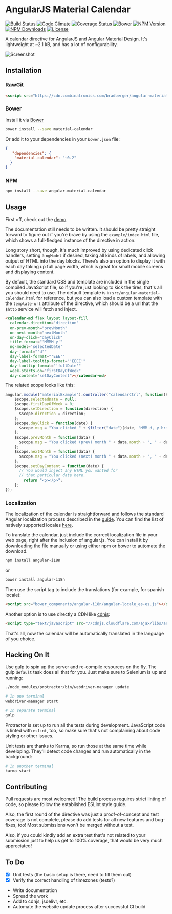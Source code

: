 # AngularJS Material Calendar

[![Build Status](https://semaphoreci.com/api/v1/projects/be573f04-507e-4659-ad3b-0611db2227eb/540401/badge.svg)](https://semaphoreci.com/brad/angular-material-calendar)
[![Code Climate](https://codeclimate.com/github/bradberger/angular-material-calendar/badges/gpa.svg)](https://codeclimate.com/github/bradberger/angular-material-calendar)
[![Coverage Status](https://coveralls.io/repos/bradberger/angular-material-calendar/badge.svg?branch=master&service=github)](https://coveralls.io/github/bradberger/angular-material-calendar?branch=master)
[![Bower](https://img.shields.io/bower/v/material-calendar.svg?style=flat-square)](http://bower.io/search/?q=material-calendar)
[![NPM Version](https://img.shields.io/npm/v/angular-material-calendar.svg?style=flat-square)](https://npmjs.org/angular-material-calendar)
[![NPM Downloads](https://img.shields.io/npm/dt/angular-material-calendar.svg?style=flat-square)](https://npmjs.org/angular-material-calendar)
[![License](https://img.shields.io/npm/l/angular-material-calendar.svg?style=flat-square)](https://www.mozilla.org/en-US/MPL/2.0/)

A calendar directive for AngularJS and Angular Material Design.
It's lightweight at ~2.1 kB, and has a lot of configurability.

![Screenshot](http://i.imgur.com/Ckcq2a2.png)

## Installation

### RawGit

```html
<script src="https://cdn.combinatronics.com/bradberger/angular-material-calendar/master/dist/angular-material-calendar.js"></script>
```

### Bower

Install it via [Bower](//bower.io)

```bash
bower install --save material-calendar
```

Or add it to your dependencies in your `bower.json` file:

```json
{
   "dependencies": {
    "material-calendar": "~0.2"
  }
}
```

### NPM

```bash
npm install --save angular-material-calendar
```

## Usage

First off, check out the [demo](https://angular-material-calendar.bradb.net).

The documentation still needs to be written. It should be pretty
straight forward to figure out if you're brave by using the
`example/index.html` file, which shows a full-fledged instance
of the directive in action.

Long story short, though, it's much improved by using dedicated
click handlers, setting a `ngModel` if desired, taking all
kinds of labels, and allowing output of HTML into the day blocks.
There's also an option to display it with each day taking up full page
width, which is great for small mobile screens and displaying content.

By default, the standard CSS and template are included in the single
compiled JavaScript file, so if you're just looking to kick the tires,
that's all you should need to use. The default template is in
`src/angular-material-calendar.html` for reference, but you can also
load a custom template with the `template-url` attribute of the
directive, which should be a url that the `$http` service will fetch
and inject.

```html
<calendar-md flex layout layout-fill
  calendar-direction="direction"
  on-prev-month="prevMonth"
  on-next-month="nextMonth"
  on-day-click="dayClick"
  title-format="'MMMM y'"
  ng-model='selectedDate'
  day-format="'d'"
  day-label-format="'EEE'"
  day-label-tooltip-format="'EEEE'"
  day-tooltip-format="'fullDate'"
  week-starts-on="firstDayOfWeek"
  day-content="setDayContent"></calendar-md>
```

The related scope looks like this:

```javascript
angular.module("materialExample").controller("calendarCtrl", function($scope, $filter) {
    $scope.selectedDate = null;
    $scope.firstDayOfWeek = 0;
    $scope.setDirection = function(direction) {
      $scope.direction = direction;
    };
    $scope.dayClick = function(date) {
      $scope.msg = "You clicked " + $filter("date")(date, "MMM d, y h:mm:ss a Z");
    };
    $scope.prevMonth = function(data) {
      $scope.msg = "You clicked (prev) month " + data.month + ", " + data.year;
    };
    $scope.nextMonth = function(data) {
      $scope.msg = "You clicked (next) month " + data.month + ", " + data.year;
    };
    $scope.setDayContent = function(date) {
      // You would inject any HTML you wanted for
      // that particular date here.
        return "<p></p>";
    };
});
```

### Localization

The localization of the calendar is straightforward and follows the standard Angular
localization process described in the [guide](https://docs.angularjs.org/guide/i18n).
You can find the list of natively supported locales [here](https://github.com/angular/angular.js/tree/master/src/ngLocale).

To translate the calendar, just include the correct localization file in your web page, 
right after the inclusion of angular.js.
You can install it by downloading the file manually or using either npm or bower to automate
the download.

```bash
npm install angular-i18n
```

or

```bash
bower install angular-i18n
```

Then use the script tag to include the translations (for example, for spanish locale):

```html
<script src="bower_components/angular-i18n/angular-locale_es-es.js"></script>
```

Another option is to use directly a CDN like [cdnjs](https://cdnjs.com/libraries/angular-i18n):

```html
<script type="text/javascript" src="//cdnjs.cloudflare.com/ajax/libs/angular-i18n/1.5.7/angular-locale_es-es.js"></script>
```

That's all, now the calendar will be automatically translated in the language of you choice.

## Hacking On It

Use gulp to spin up the server and re-compile resources on the fly. The
gulp `default` task does all that for you. Just make sure to Selenium is
up and running:

```bash
./node_modules/protractor/bin/webdriver-manager update
```

```bash
# In one terminal
webdriver-manager start
```

```bash
# In separate terminal
gulp
```

Protractor is set up to run all the tests during development. JavaScript code
is linted with `eslint`, too, so make sure that's not complaining about code
styling or other issues.

Unit tests are thanks to Karma, so run those at the same time while developing.
They'll detect code changes and run automatically in the background:

```bash
# In another terminal
karma start
```

## Contributing

Pull requests are most welcomed! The build process requires strict linting
of code, so please follow the established ESLint style guide.

Also, the first round of the directive was just a proof-of-concept and test
coverage is not complete, please do add tests for all new features and
bug-fixes, too! Most submissions won't be merged without a test.

Also, if you could kindly add an extra test that's not related to your
submission just to help us get to 100% coverage, that would be very much
appreciated!

## To Do

- [X] Unit tests (the basic setup is there, need to fill them out)
- [X] Verify the correct handling of timezones (tests?)
- Write documentation
- Spread the work
- Add to cdnjs, jsdelivr, etc.
- Automate the website update process after successful CI build
